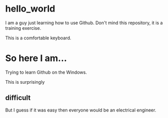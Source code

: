 # hello_world
I am a guy just learning how to use Github. Don't mind this repository, it is a training exercise.

This is a comfortable keyboard.

# So here I am...

Trying to learn Github on the Windows.

This is surprisingly

## difficult

But I guess if it was easy then everyone would be an electrical engineer.
